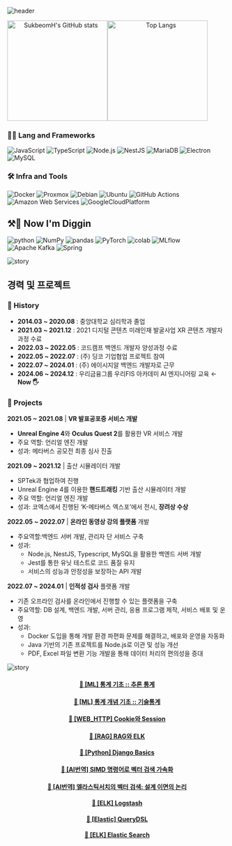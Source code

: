 
<!-- Header -->
![header](https://capsule-render.vercel.app/api?type=rounded&height=150&color=timeGradient&text=SukbeomH&section=header&reversal=false&desc=결국에는%20해결해내는%20개발자의%20전투%20기록&fontAlignY=45&descAlignY=80&descSize=25)

<div align="center" style="display: flex;">
    <img src="https://github-readme-stats.vercel.app/api?username=SukbeomH&show_icons=true&theme=transparent" alt="SukbeomH's GitHub stats" style="height: 230px;">
    <img src="https://github-readme-stats.vercel.app/api/top-langs/?username=SukbeomH" alt="Top Langs" style="height: 230px;">
</div>

<!-- Body -->

### **🧑‍💻 Lang and Frameworks**
![JavaScript](https://img.shields.io/badge/javascript-F7DF1E.svg?&style=for-the-badge&logo=javascript&logoColor=white)
![TypeScript](https://img.shields.io/badge/typescript-3178C6.svg?&style=for-the-badge&logo=typescript&logoColor=white)
![Node.js](https://img.shields.io/badge/nodedotjs-339933.svg?&style=for-the-badge&logo=nodedotjs&logoColor=white)
![NestJS](https://img.shields.io/badge/nestjs-E0234E.svg?&style=for-the-badge&logo=nestjs&logoColor=white)
![MariaDB](https://img.shields.io/badge/mariadb-003545.svg?&style=for-the-badge&logo=mariadb&logoColor=white)
![Electron](https://img.shields.io/badge/electron-47848F.svg?&style=for-the-badge&logo=electron&logoColor=white)
![MySQL](https://img.shields.io/badge/mysql-%234479A1?style=for-the-badge&logo=mysql&logoColor=white)

### **🛠️ Infra and Tools**
![Docker](https://img.shields.io/badge/docker-2496ED.svg?&style=for-the-badge&logo=docker&logoColor=white)
![Proxmox](https://img.shields.io/badge/proxmox-E57000.svg?&style=for-the-badge&logo=proxmox&logoColor=white)
![Debian](https://img.shields.io/badge/debian-A81D33.svg?&style=for-the-badge&logo=debian&logoColor=white)
![Ubuntu](https://img.shields.io/badge/ubuntu-E95420.svg?&style=for-the-badge&logo=ubuntu&logoColor=white)
![GitHub Actions](https://img.shields.io/badge/githubactions-2088FF.svg?&style=for-the-badge&logo=githubactions&logoColor=white)
![Amazon Web Services](https://img.shields.io/badge/AmazonWebServices-%23FF9900?style=for-the-badge&logo=amazonwebservices&logoColor=white)
![GoogleCloudPlatform](https://img.shields.io/badge/GoogleCloudPlatform-%234285F4?style=for-the-badge&logo=google&logoColor=white)


## ⚒️👷 **Now I'm Diggin**
![python](https://img.shields.io/badge/python-3776AB.svg?&style=for-the-badge&logo=python&logoColor=white)
![NumPy](https://img.shields.io/badge/numpy-013243.svg?&style=for-the-badge&logo=numpy&logoColor=white)
![pandas](https://img.shields.io/badge/pandas-150458.svg?&style=for-the-badge&logo=pandas&logoColor=white) 
![PyTorch](https://img.shields.io/badge/pytorch-EE4C2C.svg?&style=for-the-badge&logo=pytorch&logoColor=white) 
![colab](https://img.shields.io/badge/colab-F9AB00.svg?&style=for-the-badge&logo=googlecolab&logoColor=white)
![MLflow](https://img.shields.io/badge/mlflow-0194E2.svg?&style=for-the-badge&logo=mlflow&logoColor=white) 
![Apache Kafka](https://img.shields.io/badge/apachekafka-231F20.svg?&style=for-the-badge&logo=apachekafka&logoColor=white) 
![Spring](https://img.shields.io/badge/spring-6DB33F.svg?&style=for-the-badge&logo=spring&logoColor=white) 

![story](https://capsule-render.vercel.app/api?type=venom&height=100&color=timeGradient&text=Story&section=header&reversal=false&fontAlignY=55&descAlignY=80&descSize=25&fontColor=000000&stroke=ffffff&strokeWidth=2)

## 경력 및 프로젝트

### 📖 History
- **2014.03 ~ 2020.08** : 중앙대학교 심리학과 졸업
- **2021.03 ~ 2021.12** : 2021 디지털 콘텐츠 미래인재 발굴사업 XR 콘텐츠 개발자 과정 수료
- **2022.03 ~ 2022.05** : 코드캠프 백엔드 개발자 양성과정 수료
- **2022.05 ~ 2022.07** : (주) 딩코 기업협업 프로젝트 참여
- **2022.07 ~ 2024.01** : (주) 에이시지알 백엔드 개발자로 근무
- **2024.06 ~ 2024.12** : 우리금융그룹 우리FIS 아카데미 AI 엔지니어링 교육 ← **Now 🖐️**

### 🚀 Projects

**2021.05 ~ 2021.08** | **VR 발표공포증 서비스 개발**
- **Unreal Engine 4**와 **Oculus Quest 2**를 활용한 VR 서비스 개발
- 주요 역할: 언리얼 엔진 개발
- 성과: 메타버스 공모전 최종 심사 진출

**2021.09 ~ 2021.12** | 출산 시뮬레이터 개발
- SPTek과 협업하여 진행
- Unreal Engine 4를 이용한 **핸드트래킹** 기반 출산 시뮬레이터 개발
- 주요 역할: 언리얼 엔진 개발
- 성과: 코엑스에서 진행된 ‘K-메타버스 엑스포’에서 전시, **장려상 수상**

**2022.05 ~ 2022.07** | **온라인 동영상 강의 플랫폼** 개발
- 주요역할:백엔드 서버 개발, 관리자 단 서비스 구축
- 성과:
    - Node.js, NestJS, Typescript, MySQL을 활용한 백엔드 서버 개발
    - Jest를 통한 유닛 테스트로 코드 품질 유지
    - 서비스의 성능과 안정성을 보장하는 API 개발

**2022.07 ~ 2024.01** | **인적성 검사** 플랫폼 개발
- 기존 오프라인 검사를 온라인에서 진행할 수 있는 플랫폼을 구축
- 주요역할: DB 설계, 백엔드 개발, 서버 관리, 응용 프로그램 제작, 서비스 배포 및 운영
- 성과:
    - Docker 도입을 통해 개발 환경 파편화 문제를 해결하고, 배포와 운영을 자동화
    - Java 기반의 기존 프로젝트를 Node.js로 이관 및 성능 개선
    - PDF, Excel 파일 변환 기능 개발을 통해 데이터 처리의 편의성을 증대

![story](https://capsule-render.vercel.app/api?type=waving&height=150&color=timeGradient&text=🍊%20SukbeomH의%20블로그로%20가기!%20🚀&fontSize=40&reversal=false)

<div align="center">

#### [📝 [ML] 통계 기초 :: 추론 통계](https://veritasgarage.tistory.com/282)</br>
#### [📝 [ML] 통계 개념 기초 :: 기술통계](https://veritasgarage.tistory.com/281)</br>
#### [📝 [WEB_HTTP] Cookie와 Session](https://veritasgarage.tistory.com/280)</br>
#### [📝 [RAG] RAG와 ELK](https://veritasgarage.tistory.com/279)</br>
#### [📝 [Python] Django Basics](https://veritasgarage.tistory.com/278)</br>
#### [📝 [AI번역] SIMD 명령어로 벡터 검색 가속화](https://veritasgarage.tistory.com/277)</br>
#### [📝 [AI번역] 엘라스틱서치의 벡터 검색: 설계 이면의 논리](https://veritasgarage.tistory.com/276)</br>
#### [📝 [ELK] Logstash](https://veritasgarage.tistory.com/275)</br>
#### [📝 [Elastic] QueryDSL](https://veritasgarage.tistory.com/274)</br>
#### [📝 [ELK] Elastic Search](https://veritasgarage.tistory.com/273)</br>